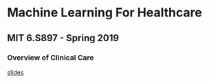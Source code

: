 # Machine Learning For Healthcare 
## MIT 6.S897 - Spring 2019
### Overview of Clinical Care

[slides](https://ocw.mit.edu/courses/6-s897-machine-learning-for-healthcare-spring-2019/0ea60e881b96ffbc4896947d816bc434_MIT6_S897S19_lec2.pdf)

